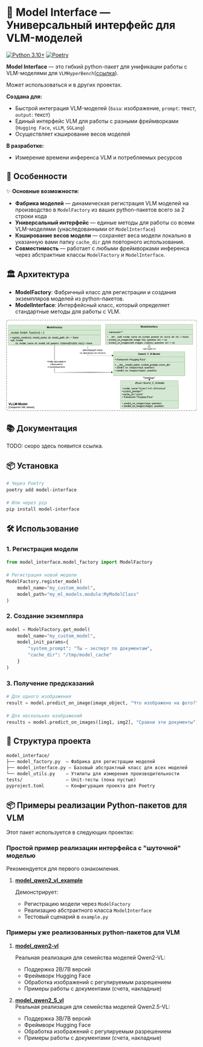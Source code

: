 # 🤖 Model Interface — Универсальный интерфейс для VLM-моделей

[![Python 3.10+](https://img.shields.io/badge/Python-3.10+-blue.svg)](https://www.python.org/downloads/)
[![Poetry](https://img.shields.io/badge/dependencies-poetry-green)](https://python-poetry.org/)

**Model Interface** — это гибкий python-пакет для унификации работы с VLM-моделями для `VLMHyperBench`([ссылка](https://github.com/VLMHyperBenchTeam/VLMHyperBench)).

Может использоваться и в других проектах.

**Создана для:**
- Быстрой интеграция VLM-моделей (`база`: изображение, `prompt`: текст, `output`: текст)
- Единый интерфейс VLM для работы с разными фреймворками (`Hugging Face`, `vLLM`, `SGLang`)
- Осуществляет кэширование весов моделей

**В разработке:**
- Измерение времени инференса VLM и потребляемых ресурсов

## 🚀 Особенности

✨ **Основные возможности**:
- **Фабрика моделей** — динамическая регистрация VLM моделей на производство в `ModelFactory` из ваших python-пакетов всего за 2 строки кода
- **Универсальный интерфейс** — единые методы для работы со всеми VLM-моделями (унаследованными от `ModelInterface`)
- **Кэширование весов модели** — сохраняет веса модели локально в указанную вами папку `cache_dir` для повторного использования.
- **Совместимость** — работает с любыми фреймворками инференса через абстрактные классы `ModelFactory` и `ModelInterface`.

## 🏛️ Архитектура

- **ModelFactory**: Фабричный класс для регистрации и создания экземпляров моделей из python-пакетов.
- **ModelInterface**: Интерфейсный класс, который определяет стандартные методы для работы с VLM.

![Architecture](repo_pics/Architecture.jpg)

## 📚 Документация

TODO: скоро здесь появится ссылка.

## 📦 Установка

```bash
# Через Poetry
poetry add model-interface

# Или через pip
pip install model-interface
```

## 🛠 Использование

### 1. Регистрация модели

```python
from model_interface.model_factory import ModelFactory

# Регистрация новой модели
ModelFactory.register_model(
    model_name="my_custom_model",
    model_path="my_ml_models.module:MyModelClass"
)
```

### 2. Создание экземпляра
```python
model = ModelFactory.get_model(
    model_name="my_custom_model",
    model_init_params={
        "system_prompt": "Ты — эксперт по документам",
        "cache_dir": "/tmp/model_cache"
    }
)
```

### 3. Получение предсказаний
```python
# Для одного изображения
result = model.predict_on_image(image_object, "Что изображено на фото?")

# Для нескольких изображений
results = model.predict_on_images([img1, img2], "Сравни эти документы")
```

## 📂 Структура проекта
```
model_interface/
├── model_factory.py  — Фабрика для регистрации моделей
├── model_interface.py — Базовый абстрактный класс для всех моделей
└── model_utils.py    — Утилиты для измерения производительности
tests/                — Unit-тесты (пока пустые)
pyproject.toml        — Конфигурация проекта для Poetry
```

## 📦 Примеры реализации Python-пакетов для VLM

Этот пакет используется в следующих проектах:

### Простой пример реализации интерфейса с "шуточной" моделью

   Рекомендуется для первого ознакомления.

1. **[model_qwen2_vl_example](https://github.com/VLMHyperBenchTeam/model_qwen2_vl_example)**  
   
   Демонстрирует:
   - Регистрацию модели через `ModelFactory`
   - Реализацию абстрактного класса `ModelInterface`
   - Тестовый сценарий в `example.py`

### Примеры уже реализованных python-пакетов для VLM

1. **[model_qwen2-vl](https://github.com/VLMHyperBenchTeam/model_qwen2-vl)**

   Реальная реализация для семейства моделей Qwen2-VL:
   - Поддержка 2B/7B версий
   - Фреймворк Hugging Face
   - Обработка изображений с регулируемым разрешением
   - Примеры работы с документами (счета, накладные)

2. **[model_qwen2_5_vl](https://github.com/VLMHyperBenchTeam/model_qwen2.5-vl)**  
   Реальная реализация для семейства моделей Qwen2.5-VL:
   - Поддержка 3B/7B версий
   - Фреймворк Hugging Face
   - Обработка изображений с регулируемым разрешением
   - Примеры работы с документами (счета, накладные)
